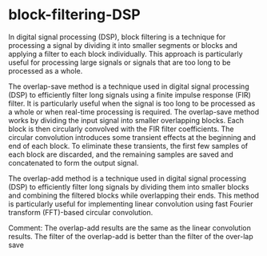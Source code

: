 # block-filtering-DSP
In digital signal processing (DSP), block filtering is a technique for processing
a signal by dividing it into smaller segments or blocks and applying a filter to
each block individually. This approach is particularly useful for processing
large signals or signals that are too long to be processed as a whole.


The overlap-save method is a technique used in digital signal processing (DSP) to
efficiently filter long signals using a finite impulse response (FIR) filter. It is particularly
useful when the signal is too long to be processed as a whole or when real-time
processing is required. The overlap-save method works by dividing the input signal into smaller overlapping
blocks. Each block is then circularly convolved with the FIR filter coefficients. The
circular convolution introduces some transient effects at the beginning and end of
each block. To eliminate these transients, the first few samples of each block are
discarded, and the remaining samples are saved and concatenated to form the output
signal.



The overlap-add method is a technique used in digital signal processing (DSP) to
efficiently filter long signals by dividing them into smaller blocks and combining
the filtered blocks while overlapping their ends. This method is particularly useful
for implementing linear convolution using fast Fourier transform (FFT)-based
circular convolution.


Comment: The overlap-add results are the same as the linear
convolution results. The filter of the overlap-add is better than the filter
of the over-lap save

